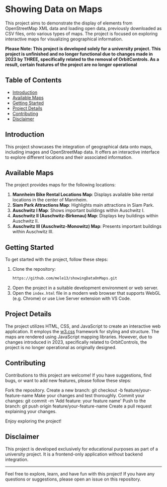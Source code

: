 # Showing Data on Maps
This project aims to demonstrate the display of elements from OpenStreetMap XML data and loading open data, previously downloaded as CSV files, onto various types of maps. The project is focused on exploring interactive maps for visualizing geographical information.

**Please Note: This project is developed solely for a university project. This project is unfinished and no longer functional due to changes made in 2023 by THREE, specifically related to the removal of OrbitControls. As a result, certain features of the project are no longer operational**

## Table of Contents

- [Introduction](#introduction)
- [Available Maps](#available-maps)
- [Getting Started](#getting-started)
- [Project Details](#project-details)
- [Contributing](#contributing)
- [Disclaimer](#disclaimer)

## Introduction
This project showcases the integration of geographical data onto maps, including images and OpenStreetMap data. It offers an interactive interface to explore different locations and their associated information.

## Available Maps
The project provides maps for the following locations:
1. **Mannheim Bike Rental Locations Map**: Displays available bike rental locations in the center of Mannheim.
2. **Siam Park Attractions Map**: Highlights main attractions in Siam Park.
3. **Auschwitz I Map**: Shows important buildings within Auschwitz I.
4. **Auschwitz II (Auschwitz-Birkenau) Map**: Displays key buildings within Auschwitz II.
5. **Auschwitz III (Auschwitz-Monowitz) Map**: Presents important buildings within Auschwitz III.

## Getting Started
To get started with the project, follow these steps:
1. Clone the repository:
   ```bash
   https://github.com/mele13/showingDataOnMaps.git
   ```
2. Open the project in a suitable development environment or web server.
3. Open the `index.html` file in a modern web browser that supports WebGL (e.g. Chrome) or use Live Server extension with VS Code.

## Project Details
The project utilizes HTML, CSS, and JavaScript to create an interactive web application. It employs the [w3.css](https://www.w3schools.com/w3css/4/w3.css) framework for styling and structure. The maps are rendered using JavaScript mapping libraries.
However, due to changes introduced in 2023, specifically related to OrbitControls, the project is no longer operational as originally designed.

## Contributing
Contributions to this project are welcome! If you have suggestions, find bugs, or want to add new features, please follow these steps:

Fork the repository.
Create a new branch: git checkout -b feature/your-feature-name
Make your changes and test thoroughly.
Commit your changes: git commit -m 'Add feature: your feature name'
Push to the branch: git push origin feature/your-feature-name
Create a pull request explaining your changes.

Enjoy exploring the project!

## Disclaimer
This project is developed exclusively for educational purposes as part of a university project. It is a frontend-only application without backend integration.

--------------------------------------------------

Feel free to explore, learn, and have fun with this project! If you have any questions or suggestions, please open an issue on this repository.

